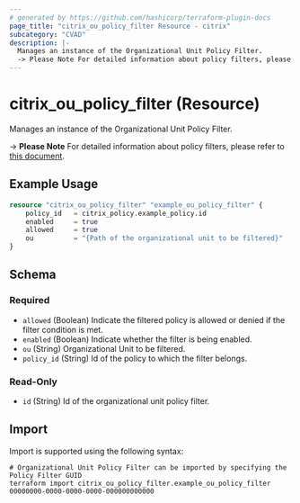 ```yaml
---
# generated by https://github.com/hashicorp/terraform-plugin-docs
page_title: "citrix_ou_policy_filter Resource - citrix"
subcategory: "CVAD"
description: |-
  Manages an instance of the Organizational Unit Policy Filter.
  -> Please Note For detailed information about policy filters, please refer to this document https://github.com/citrix/terraform-provider-citrix/blob/main/internal/daas/policies/policy_set_resource.md.
---
```


# citrix_ou_policy_filter (Resource)

Manages an instance of the Organizational Unit Policy Filter.

 -> **Please Note** For detailed information about policy filters, please refer to [this document](https://github.com/citrix/terraform-provider-citrix/blob/main/internal/daas/policies/policy_set_resource.md).

## Example Usage

```terraform
resource "citrix_ou_policy_filter" "example_ou_policy_filter" {
    policy_id   = citrix_policy.example_policy.id
    enabled     = true
    allowed     = true
    ou          = "{Path of the organizational unit to be filtered}"
}
```

<!-- schema generated by tfplugindocs -->
## Schema

### Required

- `allowed` (Boolean) Indicate the filtered policy is allowed or denied if the filter condition is met.
- `enabled` (Boolean) Indicate whether the filter is being enabled.
- `ou` (String) Organizational Unit to be filtered.
- `policy_id` (String) Id of the policy to which the filter belongs.

### Read-Only

- `id` (String) Id of the organizational unit policy filter.

## Import

Import is supported using the following syntax:

```shell
# Organizational Unit Policy Filter can be imported by specifying the Policy Filter GUID
terraform import citrix_ou_policy_filter.example_ou_policy_filter 00000000-0000-0000-0000-000000000000
```